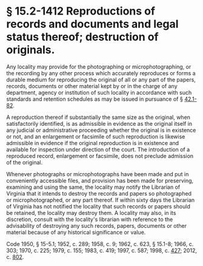 # § 15.2-1412 Reproductions of records and documents and legal status thereof; destruction of originals.

<p>Any locality may provide for the photographing or microphotographing, or the recording by any other process which accurately reproduces or forms a durable medium for reproducing the original of all or any part of the papers, records, documents or other material kept by or in the charge of any department, agency or institution of such locality in accordance with such standards and retention schedules as may be issued in pursuance of § <a href='http://law.lis.virginia.gov/vacode/42.1-82/'>42.1-82</a>.</p><p>A reproduction thereof if substantially the same size as the original, when satisfactorily identified, is as admissible in evidence as the original itself in any judicial or administrative proceeding whether the original is in existence or not, and an enlargement or facsimile of such reproduction is likewise admissible in evidence if the original reproduction is in existence and available for inspection under direction of the court. The introduction of a reproduced record, enlargement or facsimile, does not preclude admission of the original.</p><p>Whenever photographs or microphotographs have been made and put in conveniently accessible files, and provision has been made for preserving, examining and using the same, the locality may notify the Librarian of Virginia that it intends to destroy the records and papers so photographed or microphotographed, or any part thereof. If within sixty days the Librarian of Virginia has not notified the locality that such records or papers should be retained, the locality may destroy them. A locality may also, in its discretion, consult with the locality's librarian with reference to the advisability of destroying any such records, papers, documents or other material because of any historical significance or value.</p><p>Code 1950, § 15-5.1; 1952, c. 289; 1958, c. 9; 1962, c. 623, § 15.1-8; 1966, c. 303; 1970, c. 225; 1979, c. 155; 1983, c. 419; 1997, c. 587; 1998, c. <a href='http://lis.virginia.gov/cgi-bin/legp604.exe?981+ful+CHAP0427'>427</a>; 2012, c. <a href='http://lis.virginia.gov/cgi-bin/legp604.exe?121+ful+CHAP0802'>802</a>.</p>